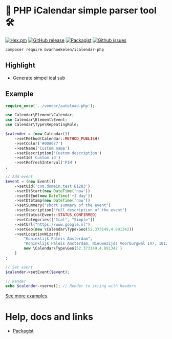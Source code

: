 # 📆 PHP iCalendar simple parser tool 🛠

[![Hex.pm](https://img.shields.io/hexpm/l/plug.svg?maxAge=2592000&style=flat-square)](https://github.com/bvanhoekelen/icalendar-php/blob/master/LICENSE)
[![GitHub release](https://img.shields.io/github/release/bvanhoekelen/icalendar-php.svg?style=flat-square)](https://github.com/bvanhoekelen/icalendar-php/releases)
[![Packagist](https://img.shields.io/packagist/dt/bvanhoekelen/icalendar-php.svg?style=flat-square)](https://packagist.org/packages/bvanhoekelen/icalendar-php)
[![Github issues](https://img.shields.io/github/issues/bvanhoekelen/icalendar-php.svg?style=flat-square)](https://github.com/bvanhoekelen/icalendar-php/issues)
```
composer require bvanhoekelen/icalendar-php
```

## Highlight
- Generate simpel ical sub

## Example
```php
require_once('../vendor/autoload.php');

use Calendar\Element\Calendar;
use Calendar\Element\Event;
use Calendar\Type\RepeatingRule;

$calender = (new Calendar())
	->setMethod(Calendar::METHOD_PUBLISH)
	->setColor('#00A677')
	->setName('Custom name')
	->setDescription('Custom description')
	->setId('Custom id')
	->setRefreshInterval('P1H')
;

// Add event
$event = (new Event())
	->setUid('com.domain.test.E1283')
	->setDtStart(new DateTime('now'))
	->setDtEnd(new DateTime('+1 day'))
	->setDtStamp(new DateTime('now'))
	->setSummery("short summary of the event")
	->setDescription("full description of the event")
	->setStatus(Event::STATUS_CONFIRMED)
	->setCategories(["Ical", "Simple"])
	->setUrl("https://www.google.nl")
	->setGeo(new \Calendar\Type\Geo(52.373149,4.891342))
	->setLocationWizard(
		"Koninklijk Paleis Amsterdam",
		"Koninklijk Paleis Amsterdam, Nieuwezijds Voorburgwal 147, 1012 RJ Amsterdam, Nederland",
		new \Calendar\Type\Geo(52.373149,4.891342 )
	)
;

// Set event
$calender->setEvent($event);

// Render
echo $calender->serve(); // Render to string with headers

```
[See more examples](https://github.com/bvanhoekelen/icalendar-php/tree/master/examples).

# Help, docs and links
- [Packagist](https://packagist.org/packages/bvanhoekelen/icalendar-php)
